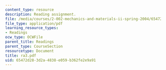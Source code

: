 ```yaml
---
content_type: resource
description: Reading assignment.
file: /media/courses/2-002-mechanics-and-materials-ii-spring-2004/65472d283d2a4838e059b362fe2e9a91_ra3.pdf
file_type: application/pdf
learning_resource_types:
- Readings
ocw_type: OCWFile
parent_title: Readings
parent_type: CourseSection
resourcetype: Document
title: ra3.pdf
uid: 65472d28-3d2a-4838-e059-b362fe2e9a91
---
```


